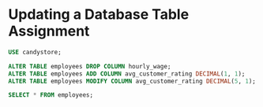 # Updating a Database Table Assignment

```sql
USE candystore;

ALTER TABLE employees DROP COLUMN hourly_wage;
ALTER TABLE employees ADD COLUMN avg_customer_rating DECIMAL(1, 1);
ALTER TABLE employees MODIFY COLUMN avg_customer_rating DECIMAL(5, 1);

SELECT * FROM employees;
```
